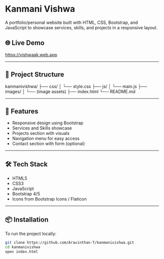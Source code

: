 # Kanmani Vishwa

A portfolio/personal website built with HTML, CSS, Bootstrap, and JavaScript to showcase services, skills, and projects in a responsive layout.

## 🌐 Live Demo

https://vishwaak.web.app

---

## 📁 Project Structure
kanmanivishwa/
├── css/
│ └── style.css
├── js/
│ └── main.js
├── images/
│ └── (image assets)
├── index.html
└── README.md

---

## 🚀 Features

- Responsive design using Bootstrap
- Services and Skills showcase
- Projects section with visuals
- Navigation menu for easy access
- Contact section with form (optional)

---

## 🛠️ Tech Stack

- HTML5
- CSS3
- JavaScript
- Bootstrap 4/5
- Icons from Bootstrap Icons / Flaticon

---

## 📦 Installation

To run the project locally:

```bash
git clone https://github.com/Aravinthan-T/kanmanivishwa.git
cd kanmanivishwa
open index.html


